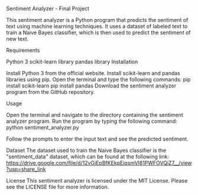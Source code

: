 Sentiment Analyzer - Final Project

This sentiment analyzer is a Python program that predicts the sentiment of text using machine learning techniques. It uses a dataset of labeled text to train a Naive Bayes classifier, which is then used to predict the sentiment of new text.

Requirements

Python 3
scikit-learn library
pandas library
Installation

Install Python 3 from the official website.
Install scikit-learn and pandas libraries using pip. Open the terminal and type the following commands:
      pip install scikit-learn
      pip install pandas
Download the sentiment analyzer program from the GitHub repository.

Usage

Open the terminal and navigate to the directory containing the sentiment analyzer program.
Run the program by typing the following command:
      python sentiment_analyzer.py

Follow the prompts to enter the input text and see the predicted sentiment.

Dataset
The dataset used to train the Naive Bayes classifier is the "sentiment_data" dataset, which can be found at the following link: https://drive.google.com/file/d/12vGjEpBfKEkpEiqsmVl81PWFOVQiZ7__/view?usp=share_link


License
This sentiment analyzer is licensed under the MIT License. Please see the LICENSE file for more information.
